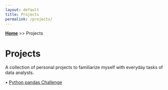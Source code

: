 ```yaml
---
layout: default
title: Projects
permalink: /projects/
---
```

**[Home](https://xyjiang970.github.io/portfolio_site/)** >> Projects
# Projects
A collection of personal projects to familiarize myself with everyday tasks of data analysts.

• [Python pandas Challenge](https://xyjiang970.github.io/portfolio_site/projects/pandas_project_challenge/pandas.html)
